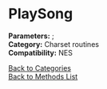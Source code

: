 # PlaySong

**Parameters:** ;  
**Category:** Charset routines  
**Compatibility:** NES  


[Back to Categories](../categories/charset_routines.md)  
[Back to Methods List](../../SUMMARY.md)
